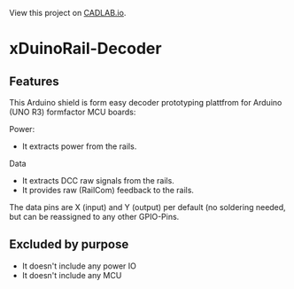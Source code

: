 View this project on [CADLAB.io](https://cadlab.io/project/27556). 

# xDuinoRail-Decoder

## Features
This Arduino shield is form easy decoder prototyping plattfrom for Arduino (UNO R3) formfactor MCU boards:

Power:
- It extracts power from the rails.

Data
- It extracts DCC raw signals  from the rails.
- It provides raw (RailCom) feedback to the rails.

The data pins are X (input) and Y (output) per default (no soldering needed, but can be reassigned to any other GPIO-Pins.

## Excluded by purpose
- It doesn't include any power IO
- It doesn't include any MCU
